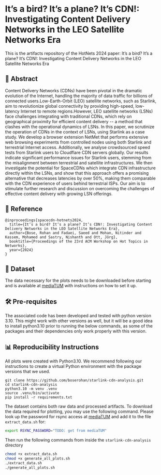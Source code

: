 # It’s a bird? It’s a plane? It’s CDN!: Investigating Content Delivery Networks in the LEO Satellite Networks Era

This is the artifacts repository of the HotNets 2024 paper: It’s a bird? It’s a plane? It’s CDN!: Investigating Content Delivery Networks in the LEO Satellite Networks Era

## 📖 Abstract
Content Delivery Networks (CDNs) have been pivotal in the dramatic evolution of the Internet, handling the majority of data traffic for billions of connected users.Low-Earth-Orbit (LEO) satellite networks, such as Starlink, aim to revolutionize global connectivity by providing high-speed, low-latency Internet to remote regions.However, LEO satellite networks (LSNs) face challenges integrating with traditional CDNs, which rely on geographical proximity for efficient content delivery -- a method that clashes with the operational dynamics of LSNs. In this paper, we scrutinize the operation of CDNs in the context of LSNs, using Starlink as a case study. We develop a browser extension NetMet that performs extensive web browsing experiments from controlled nodes using both Starlink and terrestrial Internet access. Additionally, we analyse crowdsourced speed tests from Starlink users to Cloudflare CDN servers globally. Our results indicate significant performance issues for Starlink users, stemming from the misalignment between terrestrial and satellite infrastructures. We then investigate the potential for SpaceCDNs which integrate CDN infrastructure directly within the LSNs, and show that this approach offers a promising alternative that decreases latencies by over 50%, making them comparable with the CDN experience of users behind terrestrial ISPs. Our aim is to stimulate further research and discussion on overcoming the challenges of effective content delivery with growing LSN offerings.

## 📝 Reference 
```
@inproceedings{spacecdn-hotnets2024,
  title={It’s a bird? It’s a plane? It’s CDN!: Investigating Content Delivery Networks in the LEO Satellite Networks Era},
  author={Bose, Rohan and Fadaei, Saeed and Mohan, Nitinder and Kassem, Mohamed and Sastry, Nishanth and Ott, Jörg},
  booktitle={Proceedings of the 23rd ACM Workshop on Hot Topics in Networks},
  year={2024}
}
```

## 💾 Dataset

The data necessary for the plots needs to be downloaded before starting and is available at [mediaTUM](https://mediatum.ub.tum.de/1756495) with instructions on how to set it up. 

## :hammer_and_wrench: Pre-requisites
The associated code has been developed and tested with python version 3.10. This might work with other versions as well, but it will be a good idea to install python3.10 prior to running the below commands, as some of the packages and their dependencies only work properly with this version.

## 📊 Reproducibility Instructions
All plots were created with Python3.10. We recommend following our instructions to create a virtual Python environment with the package versions that we used.

```
git clone https://github.com/boserohan/starlink-cdn-analysis.git
cd starlink-cdn-analysis
python3.10 -m venv .venv
source .venv/bin/activate
pip install -r requirements.txt
```

The dataset contains both raw data and processed artifacts. To download the data required for plotting, you may use the following command. Please look up the password for rsync access at [mediaTUM](https://mediatum.ub.tum.de/1756495) and add it to the file ```extract_data.sh``` for:

```sh
export RSYNC_PASSWORD="TODO: get from mediaTUM"
```

Then run the following commands from inside the ```starlink-cdn-analysis``` directory
``` sh
chmod +x extract_data.sh
chmod +x generate_all_plots.sh
./extract_data.sh
./generate_all_plots.sh
```
